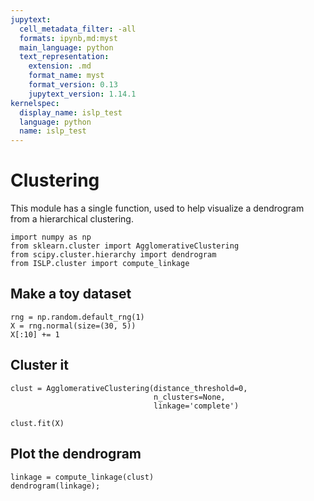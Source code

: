 ```yaml
---
jupytext:
  cell_metadata_filter: -all
  formats: ipynb,md:myst
  main_language: python
  text_representation:
    extension: .md
    format_name: myst
    format_version: 0.13
    jupytext_version: 1.14.1
kernelspec:
  display_name: islp_test
  language: python
  name: islp_test
---
```


# Clustering

This module has a single function, used to help visualize a dendrogram from a
hierarchical clustering.

```{code-cell} ipython3
import numpy as np
from sklearn.cluster import AgglomerativeClustering
from scipy.cluster.hierarchy import dendrogram
from ISLP.cluster import compute_linkage
```

## Make a toy dataset

```{code-cell} ipython3
rng = np.random.default_rng(1)
X = rng.normal(size=(30, 5))
X[:10] += 1
```

## Cluster it

```{code-cell} ipython3
clust = AgglomerativeClustering(distance_threshold=0,
                                n_clusters=None,
                                linkage='complete')
```

```{code-cell} ipython3
clust.fit(X)
```

## Plot the dendrogram

```{code-cell} ipython3
linkage = compute_linkage(clust)
dendrogram(linkage);
```
